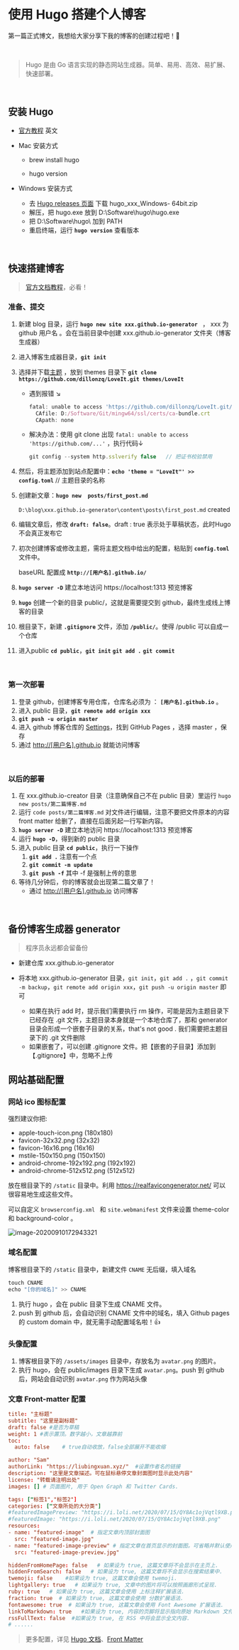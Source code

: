 # 使用 Hugo 搭建个人博客


第一篇正式博文，我想给大家分享下我的博客的创建过程吧！:1st_place_medal:<!--more--> 

​	

>   Hugo 是由 Go 语言实现的静态网站生成器。简单、易用、高效、易扩展、快速部署。

​	

## 安装 Hugo

+   [官方教程](https://gohugo.io/getting-started/installing)  英文

+   Mac 安装方式
    +   brew install hugo 

    +   hugo version 

+   Windows 安装方式 
    +   去 [Hugo releases 页面](https://github.com/gohugoio/hugo/releases) 下载 hugo_xxx_Windows- 64bit.zip 
    +   解压，把 hugo.exe 放到 D:\Software\hugo\hugo.exe 
    +   把 D:\Software\hugo\ 加到 PATH
    +   重启终端，运行 **`hugo version`** 查看版本



​	

## 快速搭建博客

>   [官方文档教程](https://gohugo.io/getting-started/quick-start/)，必看！ 

### 准备、提交

1.  新建 blog 目录，运行 **`hugo new site xxx.github.io-generator `**  ， xxx 为 github 用户名 。会在当前目录中创建 xxx.github.io-generator 文件夹（博客生成器）

2.  进入博客生成器目录，**`git init`**

3.  选择并下载[主题](https://themes.gohugo.io/) ，放到 themes 目录下 **`git clone https://github.com/dillonzq/LoveIt.git themes/LoveIt`**

    +   遇到报错 ↘

        ```js
        fatal: unable to access 'https://github.com/dillonzq/LoveIt.git/': error setting certificate verify locations:
          CAfile: D:/Software/Git/mingw64/ssl/certs/ca-bundle.crt
          CApath: none
        ```

    +   解决办法：使用 git clone 出现 `fatal: unable to access 'https://github.com/...'` ，执行代码 ​↓

        ```js
        git config --system http.sslverify false   // 把证书校验禁用 
        ```

        

4.  然后，将主题添加到站点配置中：**`echo 'theme = "LoveIt"' >> config.toml`**   // 主题目录的名称

5.  创建新文章：**`hugo new  posts/first_post.md `**

    `D:\blog\xxx.github.io-generator\content\posts\first_post.md` created

6.  编辑文章后，修改 **`draft: false`**。draft : true 表示处于草稿状态，此时Hugo不会真正发布它

7.  初次创建博客或修改主题，需将主题文档中给出的配置，粘贴到 **`config.toml`** 文件中。

    baseURL 配置成 **`http://[用户名].github.io/`**

8.  **`hugo server -D`**  建立本地访问 https://localhost:1313 预览博客 

9.  **`hugo`**   创建一个新的目录  public/，这就是需要提交到 github，最终生成线上博客的目录

10.  根目录下，新建 **`.gitignore`** 文件，添加 **`/public/`**。使得 /public 可以自成一个仓库

11.  进入public **`cd public`**，**`git init`**   **`git add .`**    **`git commit`**

​	

### 第一次部署

1.  登录 github，创建博客专用仓库，仓库名必须为 ： **`[用户名].github.io`** 。
2.  进入 public 目录，**`git remote add origin xxx`**
3.  **`git push -u origin master`**   
4.  进入 github 博客仓库的 [Settings](https://github.com/xxx/xxx.github.io/settings)，找到 GitHub Pages ，选择 master ，保存
5.  通过 [http://[用户名].github.io](http://xxx.github.io) 就能访问博客 



​	

### 以后的部署

1.  在 xxx.github.io-creator 目录（注意确保自己不在 public 目录）里运行 `hugo new posts/第二篇博客.md`
2.  运行 `code posts/第二篇博客.md` 对文件进行编辑，注意不要把文件原本的内容 front matter 给删了，直接在后面另起一行写新内容。
3.  **`hugo server -D`**  建立本地访问 https://localhost:1313 预览博客 
4.  运行 **`hugo -D`**，得到新的 public 目录
5.  进入 public 目录 **`cd public`**，执行一下操作
    1.  **`git add .`** 注意有一个点
    2.  **`git commit -m update`**
    3.  **`git push -f`** 其中 -f 是强制上传的意思
6.  等待几分钟后，你的博客就会出现第二篇文章了！
    +   通过 [http://[用户名].github.io](http://xxx.github.io) 访问博客 



​	

## 备份博客生成器 generator

>   程序员永远都会留备份

+   新建仓库 xxx.github.io-generator

+   将本地 xxx.github.io-generator 目录，`git init`，`git add .` ，`git commit -m backup`，`git remote add origin xxx`，`git push -u origin master`  即可
    +   如果在执行 add 时，提示我们需要执行 rm 操作，可能是因为主题目录下已经存在 .git 文件，主题目录本身就是一个本地仓库了，那和 generator 目录会形成一个嵌套子目录的关系，that's not good . 我们需要把主题目录下的 .git 文件删除
    +   如果嵌套了，可以创建 .gitignore 文件。把【嵌套的子目录】添加到【.gitignore】中，忽略不上传





## 网站基础配置

### 网站 ico 图标配置

强烈建议你把:

-   apple-touch-icon.png (180x180)
-   favicon-32x32.png (32x32)
-   favicon-16x16.png (16x16)
-   mstile-150x150.png (150x150)
-   android-chrome-192x192.png (192x192)
-   android-chrome-512x512.png (512x512)

放在根目录下的 `/static` 目录中。利用 https://realfavicongenerator.net/ 可以很容易地生成这些文件。

可以自定义 `browserconfig.xml ` 和 `site.webmanifest` 文件来设置 theme-color 和 background-color 。

![image-20200910172943321](https://i.loli.net/2020/09/10/Lha8KMu56kXtYCZ.png)



### 域名配置

博客根目录下的 `/static` 目录中，新建文件 `CNAME` 无后缀，填入域名

```js
touch CNAME
echo "[你的域名]" >> CNAME
```

1.  执行 hugo ，会在 public 目录下生成 CNAME 文件。
2.  push 到 github 后，会自动识别 CNAME 文件中的域名，填入 Github pages 的 custom domain 中，就无需手动配置域名啦！👍



### 头像配置

1.  博客根目录下的 `/assets/images` 目录中，存放名为 `avatar.png` 的图片。
2.  执行 hugo，会在 public/images 目录下生成 `avatar.png`。push 到 github 后，网站会自动识别 `avatar.png` 作为网站头像



### 文章 Front-matter 配置

```toml
title: "主标题"
subtitle: "这里是副标题"
draft: false #是否为草稿
weight: 1 #表示置顶。数字越小，文章越靠前
toc:
  auto: false    # true自动收放，false全部展开不能收缩

author: "Sam"
authorLink: "https://liubingxuan.xyz/"  #设置作者名的链接
description: "这里是文章描述。可在鼠标悬停文章封面图时显示此处内容"
license: "转载请注明出处"    
images: [] # 页面图片, 用于 Open Graph 和 Twitter Cards.

tags: ["标签1","标签2"]
categories: ["文章所处的大分类"]
#featuredImagePreview: "https://i.loli.net/2020/07/15/QY8Ac1ojVqtl9XB.png" 指定封面图网络地址
#featuredImage: "https://i.loli.net/2020/07/15/QY8Ac1ojVqtl9XB.png"
resources:
- name: "featured-image"  # 指定文章内顶部封面图
  src: "featured-image.jpg"
- name: "featured-image-preview" # 指定文章在首页显示的封面图。可省略并默认使用featured-image
  src: "featured-image-preview.jpg"

hiddenFromHomePage: false   # 如果设为 true, 这篇文章将不会显示在主页上.
hiddenFromSearch: false   # 如果设为 true, 这篇文章将不会显示在搜索结果中.
twemoji: false    #如果设为 true, 这篇文章会使用 twemoji.
lightgallery: true   # 如果设为 true, 文章中的图片将可以按照画廊形式呈现.
ruby: true   # 如果设为 true, 这篇文章会使用 上标注释扩展语法.
fraction: true  # 如果设为 true, 这篇文章会使用 分数扩展语法.
fontawesome: true  # 如果设为 true, 这篇文章会使用 Font Awesome 扩展语法.
linkToMarkdown: true   #如果设为 true, 内容的页脚将显示指向原始 Markdown 文件的链接.
rssFullText: false  #如果设为 true, 在 RSS 中将会显示全文内容.
# ......
```

>   更多配置，详见 [Hugo 文档](https://gohugo.io/getting-started/)、[Front Matter](https://gohugo.io/content-management/front-matter/)


